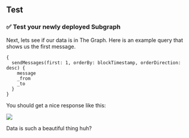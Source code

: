 ## Test

### ✅ Test your newly deployed Subgraph

Next, lets see if our data is in The Graph. Here is an example query that shows us the first message.

```
{
  sendMessages(first: 1, orderBy: blockTimestamp, orderDirection: desc) {
    message
    _from
    _to
  }
}
```

You should get a nice response like this:

![](/images/TheGraph-ScaffoldEth2/section-1/1_4_1.png)

Data is such a beautiful thing huh?
